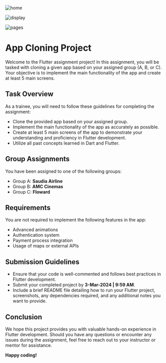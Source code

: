 
![home](https://github.com/Saod5557/Project-5/assets/124809082/de0a86af-c63f-42cf-be05-7705073137a0)



![display](https://github.com/Saod5557/Project-5/assets/124809082/85bc8ce3-a880-4ff1-aa1d-287c1aeb0e44)


![pages](https://github.com/Saod5557/Project-5/assets/124809082/537d756b-55ac-4fa5-9946-da3e2c0f9632)



# App Cloning Project
Welcome to the Flutter assignment project! In this assignment, you will be tasked with cloning a given app based on your assigned group (A, B, or C). Your objective is to implement the main functionality of the app and create at least 5 main screens.

## Task Overview
As a trainee, you will need to follow these guidelines for completing the assignment:
- Clone the provided app based on your assigned group.
- Implement the main functionality of the app as accurately as possible.
- Create at least 5 main screens of the app to demonstrate your understanding and proficiency in Flutter development.
- Utilize all past concepts learned in Dart and Flutter.

## Group Assignments
You have been assigned to one of the following groups:
- Group A: **Saudia Airline**
- Group B: **AMC Cinemas**
- Group C: **Floward**

## Requirements
You are not required to implement the following features in the app:
- Advanced animations
- Authentication system
- Payment process integration
- Usage of maps or external APIs

## Submission Guidelines
- Ensure that your code is well-commented and follows best practices in Flutter development.
- Submit your completed project by **3-Mar-2024 | 9:59 AM**.
- Include a brief README file detailing how to run your Flutter project, screenshots, any dependencies required, and any additional notes you want to provide.

## Conclusion
We hope this project provides you with valuable hands-on experience in Flutter development. Should you have any questions or encounter any issues during the assignment, feel free to reach out to your instructor or mentor for assistance.

**Happy coding!**
